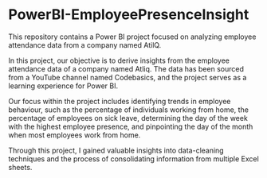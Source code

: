 # PowerBI-EmployeePresenceInsight
This repository contains a Power BI project focused on analyzing employee attendance data from a company named AtilQ.


In this project, our objective is to derive insights from the employee attendance data of a company named Atliq. The data has been sourced from a YouTube channel named Codebasics, and the project serves as a learning experience for Power BI.

Our focus within the project includes identifying trends in employee behaviour, such as the percentage of individuals working from home, the percentage of employees on sick leave, determining the day of the week with the highest employee presence, and pinpointing the day of the month when most employees work from home.

Through this project, I gained valuable insights into data-cleaning techniques and the process of consolidating information from multiple Excel sheets.
